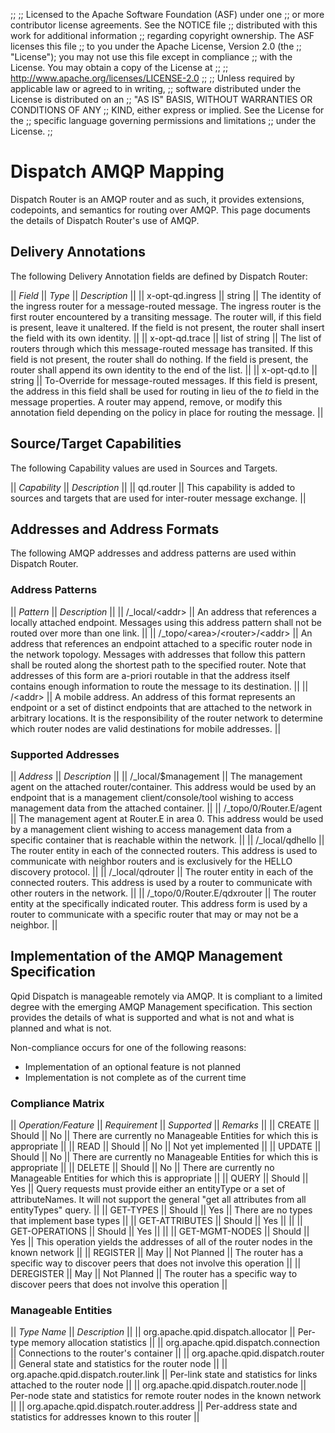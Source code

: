 ;;
;; Licensed to the Apache Software Foundation (ASF) under one
;; or more contributor license agreements.  See the NOTICE file
;; distributed with this work for additional information
;; regarding copyright ownership.  The ASF licenses this file
;; to you under the Apache License, Version 2.0 (the
;; "License"); you may not use this file except in compliance
;; with the License.  You may obtain a copy of the License at
;; 
;;   http://www.apache.org/licenses/LICENSE-2.0
;; 
;; Unless required by applicable law or agreed to in writing,
;; software distributed under the License is distributed on an
;; "AS IS" BASIS, WITHOUT WARRANTIES OR CONDITIONS OF ANY
;; KIND, either express or implied.  See the License for the
;; specific language governing permissions and limitations
;; under the License.
;;

# Dispatch AMQP Mapping

Dispatch Router is an AMQP router and as such, it provides extensions,
codepoints, and semantics for routing over AMQP.  This page documents
the details of Dispatch Router's use of AMQP.


## Delivery Annotations

The following Delivery Annotation fields are defined by Dispatch Router:

  || *Field* || *Type* || *Description* ||
  || <span style="white-space: nowrap;">x-opt-qd.ingress</span> || string || The identity of the ingress router for a message-routed message.  The ingress router is the first router encountered by a transiting message.  The router will, if this field is present, leave it unaltered.  If the field is not present, the router shall insert the field with its own identity. ||
  || <span style="white-space: nowrap;">x-opt-qd.trace</span> || list of string || The list of routers through which this message-routed message has transited.  If this field is not present, the router shall do nothing.  If the field is present, the router shall append its own identity to the end of the list. ||
  || x-opt-qd.to || string || To-Override for message-routed messages.  If this field is present, the address in this field shall be used for routing in lieu of the *to* field in the message properties.  A router may append, remove, or modify this annotation field depending on the policy in place for routing the message. ||


## Source/Target Capabilities

The following Capability values are used in Sources and Targets.

  || *Capability* || *Description* ||
  || qd.router || This capability is added to sources and targets that are used for inter-router message exchange. ||


## Addresses and Address Formats

The following AMQP addresses and address patterns are used within Dispatch Router.

### Address Patterns

  || *Pattern* || *Description* ||
  || /_local/&lt;addr&gt; || An address that references a locally attached endpoint.  Messages using this address pattern shall not be routed over more than one link. ||
  || <span style="white-space: nowrap;">/_topo/&lt;area&gt;/&lt;router&gt;/&lt;addr&gt;</span> || An address that references an endpoint attached to a specific router node in the network topology.  Messages with addresses that follow this pattern shall be routed along the shortest path to the specified router.  Note that addresses of this form are a-priori routable in that the address itself contains enough information to route the message to its destination. ||
  || /&lt;addr&gt; || A mobile address.  An address of this format represents an endpoint or a set of distinct endpoints that are attached to the network in arbitrary locations.  It is the responsibility of the router network to determine which router nodes are valid destinations for mobile addresses. ||

### Supported Addresses

  || *Address* || *Description* ||
  || /_local/$management || The management agent on the attached router/container.  This address would be used by an endpoint that is a management client/console/tool wishing to access management data from the attached container. ||
  || <span style="white-space: nowrap;">/_topo/0/Router.E/agent</span> || The management agent at Router.E in area 0.  This address would be used by a management client wishing to access management data from a specific container that is reachable within the network. ||
  || /_local/qdhello || The router entity in each of the connected routers.  This address is used to communicate with neighbor routers and is exclusively for the HELLO discovery protocol. ||
  || /_local/qdrouter || The router entity in each of the connected routers.  This address is used by a router to communicate with other routers in the network. ||
  || <span style="white-space: nowrap;">/_topo/0/Router.E/qdxrouter</span> || The router entity at the specifically indicated router.  This address form is used by a router to communicate with a specific router that may or may not be a neighbor. ||

## Implementation of the AMQP Management Specification

Qpid Dispatch is manageable remotely via AMQP.  It is compliant to a limited degree with the emerging AMQP Management specification.  This section provides the details of what is supported and what is not and what is planned and what is not.

Non-compliance occurs for one of the following reasons:

  - Implementation of an optional feature is not planned
  - Implementation is not complete as of the current time
  
### Compliance Matrix

  || *Operation/Feature* || *Requirement* || *Supported* || *Remarks* ||
  || CREATE || Should || No || There are currently no Manageable Entities for which this is appropriate ||
  || READ || Should || No || Not yet implemented ||
  || UPDATE || Should || No || There are currently no Manageable Entities for which this is appropriate ||
  || DELETE || Should || No || There are currently no Manageable Entities for which this is appropriate ||
  || QUERY || Should || Yes || Query requests must provide either an entityType or a set of attributeNames.  It will not support the general "get all attributes from all entityTypes" query. ||
  || GET-TYPES || Should || Yes || There are no types that implement base types ||
  || GET-ATTRIBUTES || Should || Yes || ||
  || GET-OPERATIONS || Should || Yes || ||
  || GET-MGMT-NODES || Should || Yes || This operation yields the addresses of all of the router nodes in the known network ||
  || REGISTER || May || Not Planned || The router has a specific way to discover peers that does not involve this operation ||
  || DEREGISTER || May || Not Planned || The router has a specific way to discover peers that does not involve this operation ||

### Manageable Entities

  || *Type Name* || *Description* ||
  || org.apache.qpid.dispatch.allocator || Per-type memory allocation statistics ||
  || org.apache.qpid.dispatch.connection || Connections to the router's container ||
  || org.apache.qpid.dispatch.router || General state and statistics for the router node ||
  || org.apache.qpid.dispatch.router.link || Per-link state and statistics for links attached to the router node ||
  || org.apache.qpid.dispatch.router.node || Per-node state and statistics for remote router nodes in the known network ||
  || org.apache.qpid.dispatch.router.address || Per-address state and statistics for addresses known to this router ||
